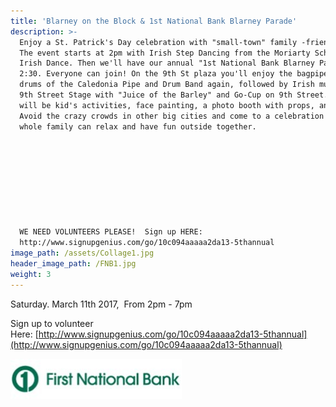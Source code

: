 ```yaml
---
title: 'Blarney on the Block & 1st National Bank Blarney Parade'
description: >-
  Enjoy a St. Patrick's Day celebration with "small-town" family -friendly fun!
  The event starts at 2pm with Irish Step Dancing from the Moriarty School of
  Irish Dance. Then we'll have our annual "1st National Bank Blarney Parade" at
  2:30. Everyone can join! On the 9th St plaza you'll enjoy the bagpipes and
  drums of the Caledonia Pipe and Drum Band again, followed by Irish music on the
  9th Street Stage with "Juice of the Barley" and Go-Cup on 9th Street. There
  will be kid's activities, face painting, a photo booth with props, and MORE!
  Avoid the crazy crowds in other big cities and come to a celebration where the
  whole family can relax and have fun outside together.









  WE NEED VOLUNTEERS PLEASE!  Sign up HERE:
  http://www.signupgenius.com/go/10c094aaaaa2da13-5thannual
image_path: /assets/Collage1.jpg
header_image_path: /FNB1.jpg
weight: 3
---
```



Saturday. March 11th 2017, &nbsp;From 2pm - 7pm

Sign up to volunteer Here:&nbsp;[http://www.signupgenius.com/go/10c094aaaaa2da13-5thannual](http://www.signupgenius.com/go/10c094aaaaa2da13-5thannual)

![](/assets/versions/fnb1---x----274-64x---.jpg)